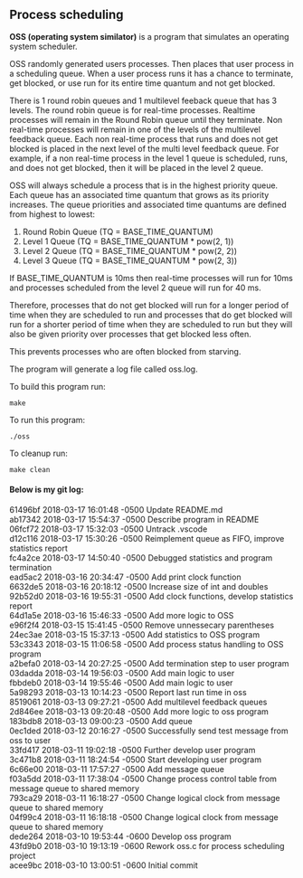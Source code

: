 ## Process scheduling

**OSS (operating system similator)** is a program that simulates an operating system scheduler.

OSS randomly generated users processes. Then places that user process in a scheduling queue. When a user process runs it has a chance to terminate, get blocked, or use run for its entire time quantum and not get blocked. 

There is 1 round robin queues and 1 multilevel feeback queue that has 3 levels. The round robin queue is for real-time processes. Realtime processes will remain in the Round Robin queue until they terminate. Non real-time processes will remain in one of the levels of the multilevel feedback queue. Each non real-time process that runs and does not get blocked is placed in the next level of the multi level feedback queue. For example, if a non real-time process in the level 1 queue is scheduled, runs, and does not get blocked, then it will be placed in the level 2 queue.

OSS will always schedule a process that is in the highest priority queue. Each queue has an associated time quantum that grows as its priority increases. The queue priorities and associated time quantums are defined from highest to lowest:
1. Round Robin Queue (TQ = BASE_TIME_QUANTUM)
2. Level 1 Queue (TQ = BASE_TIME_QUANTUM * pow(2, 1))
3. Level 2 Queue (TQ = BASE_TIME_QUANTUM * pow(2, 2))
4. Level 3 Queue (TQ = BASE_TIME_QUANTUM * pow(2, 3))

If BASE_TIME_QUANTUM is 10ms then real-time processes will run for 10ms and processes scheduled from the level 2 queue will run for 40 ms.

Therefore, processes that do not get blocked will run for a longer period of time when they are scheduled to run and processes that do get blocked will run for a shorter period of time when they are scheduled to run but they will also be given priority over processes that get blocked less often.

This prevents processes who are often blocked from starving.

The program will generate a log file called oss.log.

To build this program run:
```
make
```

To run this program:
```    
./oss
```

To cleanup run:
```
make clean
```

#### Below is my git log:

61496bf 2018-03-17 16:01:48 -0500  Update README.md  
ab17342 2018-03-17 15:54:37 -0500  Describe program in README  
06fcf72 2018-03-17 15:32:03 -0500  Untrack .vscode  
d12c116 2018-03-17 15:30:26 -0500  Reimplement queue as FIFO, improve statistics report  
fc4a2ce 2018-03-17 14:50:40 -0500  Debugged statistics and program termination  
ead5ac2 2018-03-16 20:34:47 -0500  Add print clock function  
6632de5 2018-03-16 20:18:12 -0500  Increase size of int and doubles  
92b52d0 2018-03-16 19:55:31 -0500  Add clock functions, develop statistics report  
64d1a5e 2018-03-16 15:46:33 -0500  Add more logic to OSS  
e96f2f4 2018-03-15 15:41:45 -0500  Remove unnessecary parentheses  
24ec3ae 2018-03-15 15:37:13 -0500  Add statistics to OSS program  
53c3343 2018-03-15 11:06:58 -0500  Add process status handling to OSS program  
a2befa0 2018-03-14 20:27:25 -0500  Add termination step to user program  
03dadda 2018-03-14 19:56:03 -0500  Add main logic to user  
fbbdeb0 2018-03-14 19:55:46 -0500  Add main logic to user  
5a98293 2018-03-13 10:14:23 -0500  Report last run time in oss  
8519061 2018-03-13 09:27:21 -0500  Add multilevel feedback queues  
2d846ee 2018-03-13 09:20:48 -0500  Add more logic to oss program  
183bdb8 2018-03-13 09:00:23 -0500  Add queue  
0ec1ded 2018-03-12 20:16:27 -0500  Successfully send test message from oss to user  
33fd417 2018-03-11 19:02:18 -0500  Further develop user program  
3c471b8 2018-03-11 18:24:54 -0500  Start developing user program  
6c66e00 2018-03-11 17:57:27 -0500  Add message queue  
f03a5dd 2018-03-11 17:38:04 -0500  Change process control table from message queue to shared memory  
793ca29 2018-03-11 16:18:27 -0500  Change logical clock from message queue to shared memory  
04f99c4 2018-03-11 16:18:18 -0500  Change logical clock from message queue to shared memory  
dede264 2018-03-10 19:53:44 -0600  Develop oss program  
43fd9b0 2018-03-10 19:13:19 -0600  Rework oss.c for process scheduling project  
acee9bc 2018-03-10 13:00:51 -0600  Initial commit  